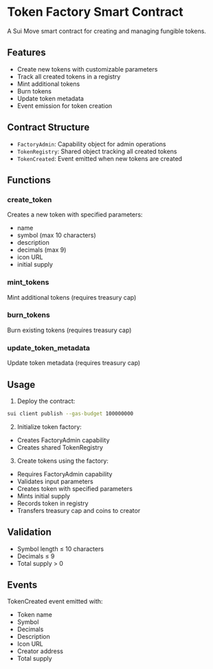 # Token Factory Smart Contract

A Sui Move smart contract for creating and managing fungible tokens.

## Features

- Create new tokens with customizable parameters
- Track all created tokens in a registry
- Mint additional tokens
- Burn tokens
- Update token metadata
- Event emission for token creation

## Contract Structure

- `FactoryAdmin`: Capability object for admin operations
- `TokenRegistry`: Shared object tracking all created tokens
- `TokenCreated`: Event emitted when new tokens are created

## Functions

### create_token
Creates a new token with specified parameters:
- name
- symbol (max 10 characters)
- description
- decimals (max 9)
- icon URL
- initial supply

### mint_tokens
Mint additional tokens (requires treasury cap)

### burn_tokens
Burn existing tokens (requires treasury cap)

### update_token_metadata
Update token metadata (requires treasury cap)

## Usage

1. Deploy the contract:
```bash
sui client publish --gas-budget 100000000
```

2. Initialize token factory:
- Creates FactoryAdmin capability
- Creates shared TokenRegistry

3. Create tokens using the factory:
- Requires FactoryAdmin capability
- Validates input parameters
- Creates token with specified parameters
- Mints initial supply
- Records token in registry
- Transfers treasury cap and coins to creator

## Validation

- Symbol length ≤ 10 characters
- Decimals ≤ 9
- Total supply > 0

## Events

TokenCreated event emitted with:
- Token name
- Symbol
- Decimals
- Description
- Icon URL
- Creator address
- Total supply 